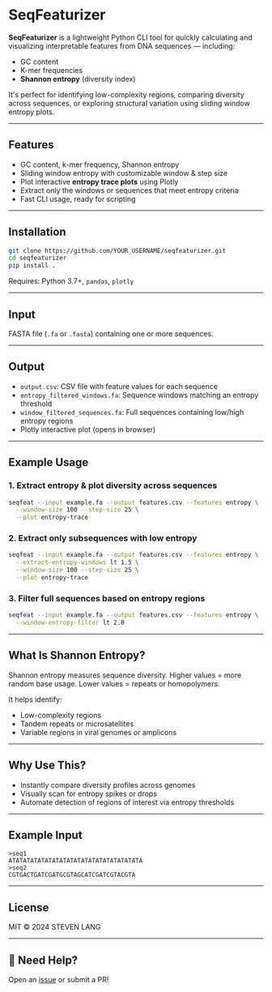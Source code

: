 # SeqFeaturizer

**SeqFeaturizer** is a lightweight Python CLI tool for quickly calculating and visualizing interpretable features from DNA sequences — including:

- GC content
- K-mer frequencies
- **Shannon entropy** (diversity index)

It's perfect for identifying low-complexity regions, comparing diversity across sequences, or exploring structural variation using sliding window entropy plots.

---

## Features

- GC content, k-mer frequency, Shannon entropy
- Sliding window entropy with customizable window & step size
- Plot interactive **entropy trace plots** using Plotly
- Extract only the windows or sequences that meet entropy criteria
- Fast CLI usage, ready for scripting

---

## Installation

```bash
git clone https://github.com/YOUR_USERNAME/seqfeaturizer.git
cd seqfeaturizer
pip install .
```

Requires: Python 3.7+, `pandas`, `plotly`

---

## Input

FASTA file (`.fa` or `.fasta`) containing one or more sequences.

---

## Output

- `output.csv`: CSV file with feature values for each sequence
- `entropy_filtered_windows.fa`: Sequence windows matching an entropy threshold
- `window_filtered_sequences.fa`: Full sequences containing low/high entropy regions
- Plotly interactive plot (opens in browser)

---

## Example Usage

### 1. Extract entropy & plot diversity across sequences

```bash
seqfeat --input example.fa --output features.csv --features entropy \
  --window-size 100 --step-size 25 \
  --plot entropy-trace
```

### 2. Extract only subsequences with **low entropy**

```bash
seqfeat --input example.fa --output features.csv --features entropy \
  --extract-entropy-windows lt 1.5 \
  --window-size 100 --step-size 25 \
  --plot entropy-trace
```

### 3. Filter full sequences based on entropy regions

```bash
seqfeat --input example.fa --output features.csv --features entropy \
  --window-entropy-filter lt 2.0
```

---

## What Is Shannon Entropy?

Shannon entropy measures sequence diversity. Higher values = more random base usage. Lower values = repeats or homopolymers.

It helps identify:
- Low-complexity regions
- Tandem repeats or microsatellites
- Variable regions in viral genomes or amplicons

---

## Why Use This?

- Instantly compare diversity profiles across genomes
- Visually scan for entropy spikes or drops
- Automate detection of regions of interest via entropy thresholds

---

## Example Input

```fasta
>seq1
ATATATATATATATATATATATATATATATATATATA
>seq2
CGTGACTGATCGATGCGTAGCATCGATCGTACGTA
```

---

## License

MIT © 2024 STEVEN LANG

---

## 🙋 Need Help?

Open an [issue](https://github.com/YOUR_USERNAME/seqfeaturizer/issues) or submit a PR!
